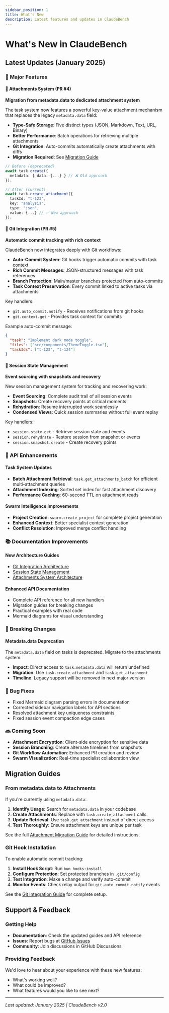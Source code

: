 ```yaml
---
sidebar_position: 1
title: What's New
description: Latest features and updates in ClaudeBench
---
```


# What's New in ClaudeBench

## Latest Updates (January 2025)

### 🎯 Major Features

#### 📎 Attachments System (PR #4)
**Migration from metadata.data to dedicated attachment system**

The task system now features a powerful key-value attachment mechanism that replaces the legacy `metadata.data` field:

- **Type-Safe Storage**: Five distinct types (JSON, Markdown, Text, URL, Binary)
- **Better Performance**: Batch operations for retrieving multiple attachments
- **Git Integration**: Auto-commits automatically create attachments with diffs
- **Migration Required**: See [Migration Guide](/api/attachments#migration-from-metadata)

```typescript
// Before (deprecated)
await task.create({
  metadata: { data: {...} } // ❌ Old approach
});

// After (current)
await task.create_attachment({
  taskId: "t-123",
  key: "analysis",
  type: "json",
  value: {...} // ✅ New approach
});
```

#### 🔄 Git Integration (PR #5)
**Automatic commit tracking with rich context**

ClaudeBench now integrates deeply with Git workflows:

- **Auto-Commit System**: Git hooks trigger automatic commits with task context
- **Rich Commit Messages**: JSON-structured messages with task references
- **Branch Protection**: Main/master branches protected from auto-commits
- **Task Context Preservation**: Every commit linked to active tasks via attachments

Key handlers:
- `git.auto_commit.notify` - Receives notifications from git hooks
- `git.context.get` - Provides task context for commits

Example auto-commit message:
```json
{
  "task": "Implement dark mode toggle",
  "files": ["src/components/ThemeToggle.tsx"],
  "taskIds": ["t-123", "t-124"]
}
```

#### 💾 Session State Management
**Event sourcing with snapshots and recovery**

New session management system for tracking and recovering work:

- **Event Sourcing**: Complete audit trail of all session events
- **Snapshots**: Create recovery points at critical moments
- **Rehydration**: Resume interrupted work seamlessly
- **Condensed Views**: Quick session summaries without full event replay

Key handlers:
- `session.state.get` - Retrieve session state and events
- `session.rehydrate` - Restore session from snapshot or events
- `session.snapshot.create` - Create recovery points

### 🔧 API Enhancements

#### Task System Updates
- **Batch Attachment Retrieval**: `task.get_attachments_batch` for efficient multi-attachment queries
- **Attachment Indexing**: Sorted set index for fast attachment discovery
- **Performance Caching**: 60-second TTL on attachment reads

#### Swarm Intelligence Improvements
- **Project Creation**: `swarm.create_project` for complete project generation
- **Enhanced Context**: Better specialist context generation
- **Conflict Resolution**: Improved merge conflict handling

### 📚 Documentation Improvements

#### New Architecture Guides
- [Git Integration Architecture](/architecture/git-integration)
- [Session State Management](/architecture/session-state)
- [Attachments System Architecture](/architecture/attachments)

#### Enhanced API Documentation
- Complete API reference for all new handlers
- Migration guides for breaking changes
- Practical examples with real code
- Mermaid diagrams for visual understanding

### 🚨 Breaking Changes

#### Metadata.data Deprecation
The `metadata.data` field on tasks is deprecated. Migrate to the attachments system:

- **Impact**: Direct access to `task.metadata.data` will return undefined
- **Migration**: Use `task.create_attachment` and `task.get_attachment`
- **Timeline**: Legacy support will be removed in next major version

### 🐛 Bug Fixes
- Fixed Mermaid diagram parsing errors in documentation
- Corrected sidebar navigation labels for API sections
- Resolved attachment key uniqueness constraints
- Fixed session event compaction edge cases

### 🔜 Coming Soon
- **Attachment Encryption**: Client-side encryption for sensitive data
- **Session Branching**: Create alternate timelines from snapshots
- **Git Workflow Automation**: Enhanced PR creation and review
- **Swarm Visualization**: Real-time specialist collaboration view

## Migration Guides

### From metadata.data to Attachments

If you're currently using `metadata.data`:

1. **Identify Usage**: Search for `metadata.data` in your codebase
2. **Create Attachments**: Replace with `task.create_attachment` calls
3. **Update Retrieval**: Use `task.get_attachment` instead of direct access
4. **Test Thoroughly**: Ensure attachment keys are unique per task

See the full [Attachment Migration Guide](/api/attachments#migration-from-metadata) for detailed instructions.

### Git Hook Installation

To enable automatic commit tracking:

1. **Install Hook Script**: Run `bun hooks:install`
2. **Configure Protection**: Set protected branches in `.git/config`
3. **Test Integration**: Make a change and verify auto-commit
4. **Monitor Events**: Check relay output for `git.auto_commit.notify` events

See the [Git Integration Guide](/architecture/git-integration#setup) for complete setup.

## Support & Feedback

### Getting Help
- **Documentation**: Check the updated guides and API reference
- **Issues**: Report bugs at [GitHub Issues](https://github.com/fblgit/claudebench/issues)
- **Community**: Join discussions in GitHub Discussions

### Providing Feedback
We'd love to hear about your experience with these new features:
- What's working well?
- What could be improved?
- What features would you like to see next?

---

*Last updated: January 2025 | ClaudeBench v2.0*